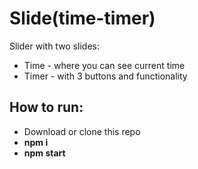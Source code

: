 # Slide(time-timer)
Slider with two slides: 
- Time - where you can see current time
- Timer - with 3 buttons and functionality

## How to run:
- Download or clone this repo
- **npm i** 
- **npm start**
